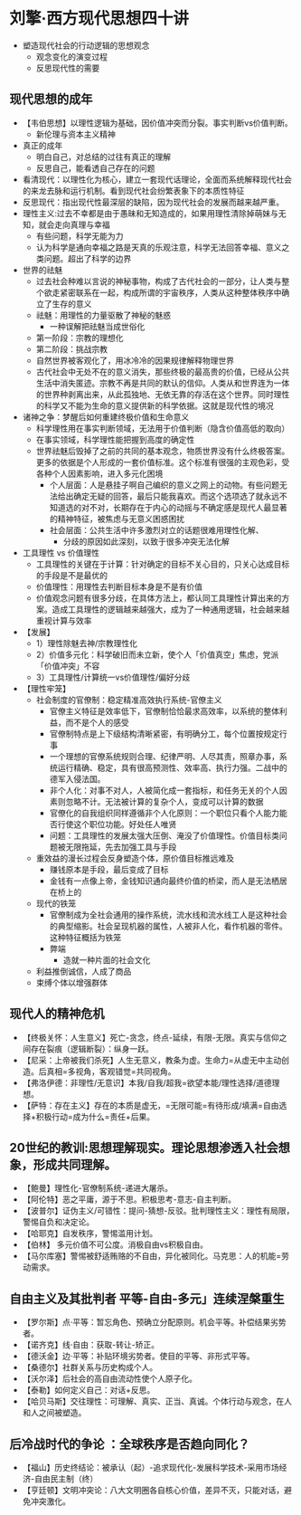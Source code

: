 # 刘擎·西方现代思想四十讲

* 塑造现代社会的行动逻辑的思想观念
    - 观念变化的演变过程
    - 反思现代性的需要

## 现代思想的成年

* 【韦伯思想】以理性逻辑为基础，因价值冲突而分裂。事实判断vs价值判断。
    - 新伦理与资本主义精神
* 真正的成年
    - 明白自己，对总结的过往有真正的理解
    - 反思自己，能看透自己存在的问题
* 看清现代：以理性化为核心，建立一套现代话理论，全面而系统解释现代社会的来龙去脉和运行机制。看到现代社会纷繁表象下的本质性特征
* 反思现代：指出现代性最深层的缺陷，因为现代社会的发展而越来越严重。
* 理性主义:过去不幸都是由于愚昧和无知造成的，如果用理性清除掉萌妹与无知，就会走向真理与幸福
    - 有些问题，科学无能为力
    - 认为科学是通向幸福之路是天真的乐观注意，科学无法回答幸福、意义之类问题。超出了科学的边界
* 世界的祛魅
    - 过去社会种难以言说的神秘事物，构成了古代社会的一部分，让人类与整个欲走紧密联系在一起，构成所谓的宇宙秩序，人类从这种整体秩序中确立了生存的意义
    - 祛魅：用理性的力量驱散了神秘的魅惑
        + 一种误解把祛魅当成世俗化
    - 第一阶段：宗教的理想化
    - 第二阶段：挑战宗教
    - 自然世界被客观化了，用冰冷冷的因果规律解释物理世界
    - 古代社会中无处不在的意义消失，那些终极的最高贵的价值，已经从公共生活中消失匿迹。宗教不再是共同的默认的信仰。人类从和世界连为一体的世界种剥离出来，从此孤独地、无依无靠的存活在这个世界。同时理性的科学又不能为生命的意义提供新的科学依据。这就是现代性的境况
* 诸神之争：梦醒后如何重建终极价值和生命意义
    - 科学理性用在事实判断领域，无法用于价值判断（隐含价值高低的取向）
    - 在事实领域，科学理性能把握到高度的确定性
    - 世界祛魅后毁掉了之前的共同的基本观念，物质世界没有什么终极答案。更多的依据是个人形成的一套价值标准。这个标准有很强的主观色彩，受各种个人因素影响，进入多元化困境
        + 个人层面：人是悬挂子啊自己编织的意义之网上的动物。有些问题无法给出确定无疑的回答，最后只能我喜欢。而这个选项选了就永远不知道选的对不对，长期存在于内心的动摇与不确定感是现代人最显著的精神特征，被焦虑与无意义困惑困扰
        + 社会层面：公共生活中许多激烈对立的话题很难用理性化解、
            * 分歧的原因如此深刻，以致于很多冲突无法化解
* 工具理性 vs 价值理性
    - 工具理性的关键在于计算：针对确定的目标不关心目的，只关心达成目标的手段是不是最优的
    - 价值理性：用理性去判断目标本身是不是有价值
    - 价值观念问题有很多分歧，在具体方法上，都认同工具理性计算出来的方案。造成工具理性的逻辑越来越强大，成为了一种通用逻辑，社会越来越重视计算与效率
* 【发展】
  - 1）理性除魅去神/宗教理性化
  - 2）价值多元化：科学破旧而未立新，使个人「价值真空」焦虑，党派「价值冲突」不容
  - 3）工具理性/计算统一vs价值理性/偏好分歧
* 【理性牢笼】
  - 社会制度的官僚制：稳定精准高效执行系统-官僚主义
      + 官僚主义特征是效率低下，官僚制恰恰最求高效率，以系统的整体利益，而不是个人的感受
      + 官僚制特点是上下级结构清晰紧密，有明确分工，每个位置按规定行事
      + 一个理想的官僚系统规则合理、纪律严明、人尽其责，照章办事，系统运行精确、稳定，具有很高预测性、效率高、执行力强。二战中的德军入侵法国。
      + 非个人化：对事不对人，人被简化成一套指标，和任务无关的个人因素则忽略不计。无法被计算的复杂个人，变成可以计算的数据
      + 官僚化的自我组织同样遵循非个人化原则：一个职位只看个人能力能否行使这个职位功能。好处任人唯贤
      + 问题：工具理性的发展太强大压倒、淹没了价值理性。价值目标类问题被无限拖延，先去加强工具与手段
  - 重效益的漫长过程会反身塑造个体，原价值目标推远难及
      + 赚钱原本是手段，最后变成了目标
      + 金钱有一点像上帝，金钱知识通向最终价值的桥梁，而人是无法栖居在桥上的
  - 现代的铁笼
      + 官僚制成为全社会通用的操作系统，流水线和流水线工人是这种社会的典型缩影。社会呈现机器的属性，人被非人化，看作机器的零件。这种特征概括为铁笼
      + 弊端
          * 造就一种片面的社会文化
  - 利益推倒诚信，人成了商品
  - 束缚个体以增强群体

## 现代人的精神危机

* 【终极关怀：人生意义】死亡-贪念，终点-延续，有限-无限。真实与信仰之间存在裂痕（逻辑断裂）：纵身一跃。
* 【尼采：上帝被我们杀死】人生无意义，教条为虚。生命力=从虚无中主动创造。后真相=多视角，客观错觉=共同视角。
* 【弗洛伊德：非理性/无意识】本我/自我/超我=欲望本能/理性选择/道德理想。
* 【萨特：存在主义】存在的本质是虚无，=无限可能=有待形成/填满=自由选择+积极行动=成为什么=责任+后果。

## 20世纪的教训:思想理解现实。理论思想渗透入社会想象，形成共同理解。

* 【鲍曼】理性化-官僚制系统-递进大屠杀。
* 【阿伦特】恶之平庸，源于不思。积极思考-意志-自主判断。
* 【波普尔】证伪主义/可错性：提问-猜想-反驳。批判理性主义：理性有局限，警惕自负和决定论。
* 【哈耶克】自发秩序，警惕滥用计划。
* 【伯林】 多元价值不可公度。消极自由vs积极自由。
* 【马尔库塞】警惕被舒适贿赂的不自由，异化被同化。马克思：人的机能=劳动需求。

## 自由主义及其批判者 平等-自由-多元」连续涅槃重生

* 【罗尔斯】点·平等：暂忘角色、预确立分配原则。机会平等。补偿结果劣势者。
* 【诺齐克】线·自由：获取-转让-矫正。
* 【德沃金】边·平等：补贴环境劣势者。使目的平等、非形式平等。
* 【桑德尔】社群关系与历史构成个人。
* 【沃尔泽】后社会的高自由流动性使个人原子化。
* 【泰勒】如何定义自己：对话+反思。
* 【哈贝马斯】交往理性：可理解、真实、正当、真诚。个体行动与观念，在人和人之间被塑造。

## 后冷战时代的争论 ：全球秩序是否趋向同化？

* 【福山】历史终结论：被承认（起）-追求现代化-发展科学技术-采用市场经济-自由民主制（终）
* 【亨廷顿】文明冲突论：八大文明圈各自核心价值，差异不灭，只能对话，避免冲突激化。
